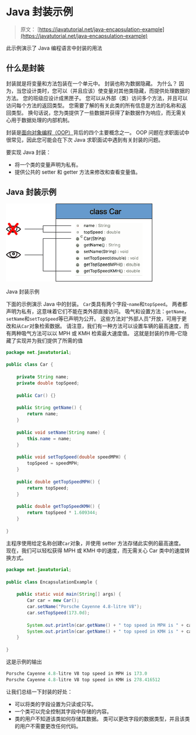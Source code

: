 # Java 封装示例

> 原文： [https://javatutorial.net/java-encapsulation-example](https://javatutorial.net/java-encapsulation-example)

此示例演示了 Java 编程语言中封装的用法

## 什么是封装

封装就是将变量和方法包装在一个单元中。 封装也称为数据隐藏。 为什么？ 因为，当您设计类时，您可以（并且应该）使变量对其他类隐藏，而提供处理数据的方法。 您的班级应设计成黑匣子。 您可以从外部（类）访问多个方法，并且可以访问每个方法的返回类型。 您需要了解的有关此类的所有信息是方法的名称和返回类型。 换句话说，您为类提供了一些数据并获得了新数据作为响应，而无需关心用于数据处理的内部机制。

封装是[面向对象编程（OOP）](https://javatutorial.net/java-oop)背后的四个主要概念之一。 OOP 问题在求职面试中很常见，因此您可能会在下次 Java 求职面试中遇到有关封装的问题。

要实现 Java 封装：

*   将一个类的变量声明为私有。
*   提供公共的 setter 和 getter 方法来修改和查看变量值。

## Java 封装示例

![Java encapsulation example](img/010b4bd70790461fb1f0a0b58702a4d1.jpg)

Java 封装示例

下面的示例演示 Java 中的封装。 `Car`类具有两个字段-`name`和`topSpeed`。 两者都声明为私有，这意味着它们不能在类外部直接访问。 吸气和设置方法：`getName`，`setName`和`setTopSpeed`等已声明为公开。 这些方法对“外部人员”开放，可用于更改和从`Car`对象检索数据。 请注意，我们有一种方法可以设置车辆的最高速度，而有两种吸气方法可以以 MPH 或 KMH 检索最大速度值。 这就是封装的作用–它隐藏了实现并为我们提供了所需的值

```java
package net.javatutorial;

public class Car {

	private String name;
	private double topSpeed;

	public Car() {}

	public String getName() {
		return name;
	}

	public void setName(String name) {
		this.name = name;
	}

	public void setTopSpeed(double speedMPH) {
		topSpeed = speedMPH;
	}

	public double getTopSpeedMPH() {
		return topSpeed;
	}

	public double getTopSpeedKMH() {
		return topSpeed * 1.609344;
	}

}

```

主程序使用给定名称创建`Car`对象，并使用 setter 方法存储此实例的最高速度。 现在，我们可以轻松获得 MPH 或 KMH 中的速度，而无需关心 Car 类中的速度转换方式。

```java
package net.javatutorial;

public class EncapsulationExample {

	public static void main(String[] args) {
		Car car = new Car();
		car.setName("Porsche Cayenne 4.8-litre V8");
		car.setTopSpeed(173.0d);

		System.out.println(car.getName() + " top speed in MPH is " + car.getTopSpeedMPH());
		System.out.println(car.getName() + " top speed in KMH is " + car.getTopSpeedKMH());
	}

}

```

这是示例的输出

```java
Porsche Cayenne 4.8-litre V8 top speed in MPH is 173.0
Porsche Cayenne 4.8-litre V8 top speed in KMH is 278.416512
```

让我们总结一下封装的好处：

*   可以将类的字段设置为只读或只写。
*   一个类可以完全控制其字段中存储的内容。
*   类的用户不知道该类如何存储其数据。 类可以更改字段的数据类型，并且该类的用户不需要更改任何代码。